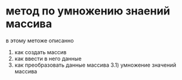 # метод по умножению знаений массива
в этому метоже описанно
1) как создать массив
2) как ввести в него данные
3) как преобразовать данные массива
   3.1) умножение значений массива
